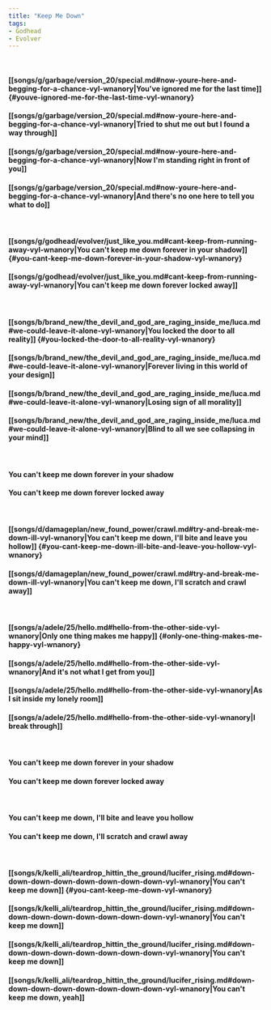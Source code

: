 ```yaml
---
title: "Keep Me Down"
tags:
- Godhead
- Evolver
---
```

&nbsp;
#### [[songs/g/garbage/version_20/special.md#now-youre-here-and-begging-for-a-chance-vyl-wnanory|You've ignored me for the last time]] {#youve-ignored-me-for-the-last-time-vyl-wnanory}
#### [[songs/g/garbage/version_20/special.md#now-youre-here-and-begging-for-a-chance-vyl-wnanory|Tried to shut me out but I found a way through]]
#### [[songs/g/garbage/version_20/special.md#now-youre-here-and-begging-for-a-chance-vyl-wnanory|Now I'm standing right in front of you]]
#### [[songs/g/garbage/version_20/special.md#now-youre-here-and-begging-for-a-chance-vyl-wnanory|And there's no one here to tell you what to do]]
&nbsp;
#### [[songs/g/godhead/evolver/just_like_you.md#cant-keep-from-running-away-vyl-wnanory|You can't keep me down forever in your shadow]] {#you-cant-keep-me-down-forever-in-your-shadow-vyl-wnanory}
#### [[songs/g/godhead/evolver/just_like_you.md#cant-keep-from-running-away-vyl-wnanory|You can't keep me down forever locked away]]
&nbsp;
#### [[songs/b/brand_new/the_devil_and_god_are_raging_inside_me/luca.md#we-could-leave-it-alone-vyl-wnanory|You locked the door to all reality]] {#you-locked-the-door-to-all-reality-vyl-wnanory}
#### [[songs/b/brand_new/the_devil_and_god_are_raging_inside_me/luca.md#we-could-leave-it-alone-vyl-wnanory|Forever living in this world of your design]]
#### [[songs/b/brand_new/the_devil_and_god_are_raging_inside_me/luca.md#we-could-leave-it-alone-vyl-wnanory|Losing sign of all morality]]
#### [[songs/b/brand_new/the_devil_and_god_are_raging_inside_me/luca.md#we-could-leave-it-alone-vyl-wnanory|Blind to all we see collapsing in your mind]]
&nbsp;
#### You can't keep me down forever in your shadow
#### You can't keep me down forever locked away
&nbsp;
#### [[songs/d/damageplan/new_found_power/crawl.md#try-and-break-me-down-ill-vyl-wnanory|You can't keep me down, I'll bite and leave you hollow]] {#you-cant-keep-me-down-ill-bite-and-leave-you-hollow-vyl-wnanory}
#### [[songs/d/damageplan/new_found_power/crawl.md#try-and-break-me-down-ill-vyl-wnanory|You can't keep me down, I'll scratch and crawl away]]
&nbsp;
#### [[songs/a/adele/25/hello.md#hello-from-the-other-side-vyl-wnanory|Only one thing makes me happy]] {#only-one-thing-makes-me-happy-vyl-wnanory}
#### [[songs/a/adele/25/hello.md#hello-from-the-other-side-vyl-wnanory|And it's not what I get from you]]
#### [[songs/a/adele/25/hello.md#hello-from-the-other-side-vyl-wnanory|As I sit inside my lonely room]]
#### [[songs/a/adele/25/hello.md#hello-from-the-other-side-vyl-wnanory|I break through]]
&nbsp;
#### You can't keep me down forever in your shadow
#### You can't keep me down forever locked away
&nbsp;
#### You can't keep me down, I'll bite and leave you hollow
#### You can't keep me down, I'll scratch and crawl away
&nbsp;
#### [[songs/k/kelli_ali/teardrop_hittin_the_ground/lucifer_rising.md#down-down-down-down-down-down-down-down-vyl-wnanory|You can't keep me down]] {#you-cant-keep-me-down-vyl-wnanory}
#### [[songs/k/kelli_ali/teardrop_hittin_the_ground/lucifer_rising.md#down-down-down-down-down-down-down-down-vyl-wnanory|You can't keep me down]]
#### [[songs/k/kelli_ali/teardrop_hittin_the_ground/lucifer_rising.md#down-down-down-down-down-down-down-down-vyl-wnanory|You can't keep me down]]
#### [[songs/k/kelli_ali/teardrop_hittin_the_ground/lucifer_rising.md#down-down-down-down-down-down-down-down-vyl-wnanory|You can't keep me down, yeah]]
